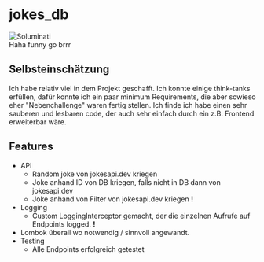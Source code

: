 # jokes_db
![Soluminati](https://media.tenor.com/9zWXOmh9MGYAAAAd/solluminati-fake-laugh.gif)  
Haha funny go brrr

## Selbsteinschätzung
Ich habe relativ viel in dem Projekt geschafft. Ich konnte einige think-tanks erfüllen, dafür konnte ich ein paar minimum Requirements, die aber sowieso eher "Nebenchallenge" waren fertig stellen. Ich finde ich habe einen sehr sauberen und lesbaren code, der auch sehr einfach durch ein z.B. Frontend erweiterbar wäre.

## Features
* API
    * Random joke von jokesapi.dev kriegen
    * Joke anhand ID von DB kriegen, falls nicht in DB dann von jokesapi.dev
    * Joke anhand von Filter von jokesapi.dev kriegen **!**
* Logging
    * Custom LoggingInterceptor gemacht, der die einzelnen Aufrufe auf Endpoints logged. **!**
* Lombok überall wo notwendig / sinnvoll angewandt.
* Testing
    * Alle Endpoints erfolgreich getestet

